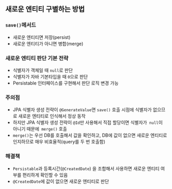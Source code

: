 ## 새로운 엔티티 구별하는 방법

### `save()`메서드

- 새로운 엔티티면 저장(persist)
- 새로운 엔티티가 아니면 병합(merge)

### 새로운 엔티티 판단 기본 전략

- 식별자가 객체일 때 `null`로 판단
- 식별자가 자바 기본타입을 때 `0`으로 판단
- Persistable 인터페이스를 구현해서 판단 로직 변경 가능

### 주의점

- JPA 식별자 생성 전략이 `@GenerateValue`면 `save()` 호출 시점에 식별자가 없으므로 새로운 엔티티로 인식해서 정상 동작
- 하지만 JPA 식별자 생성 전략이 `@Id`만 사용해서 직접 할당이면 식별자가` null`이 아니기 때문에` merge()` 호출
- `merge()`는 우선 DB를 호출해서 값을 확인하고, DB에 값이 없으면 새로운 엔티티로 인지하므로 매우 비효율적(query를 두 번 호출함)

### 해결책

- `Persistable`과 등록시간(`@CreatedDate`) 을 조합해서 사용하면 새로운 엔티티 여부를 편리하게 확인할 수 있음
- `@CreatedDate`에 값이 없으면 새로운 엔티티로 판단